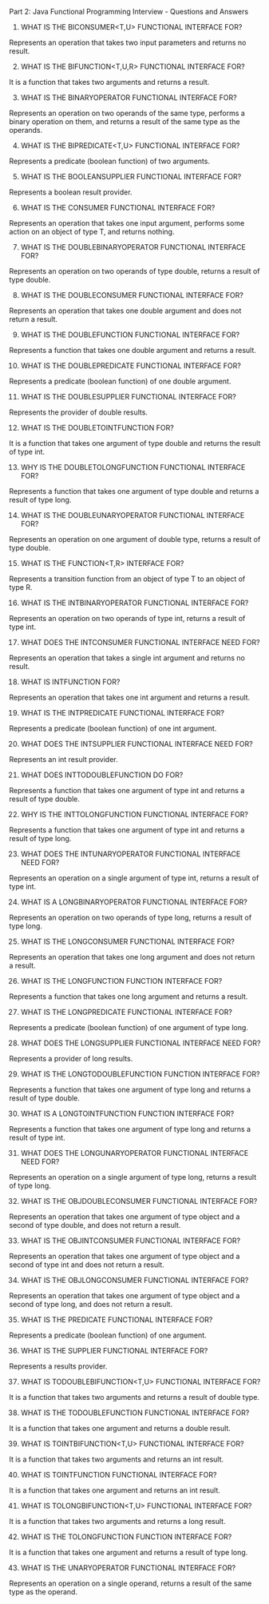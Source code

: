 Part 2: Java Functional Programming Interview - Questions and Answers

1) WHAT IS THE BICONSUMER<T,U> FUNCTIONAL INTERFACE FOR?


Represents an operation that takes two input parameters and returns no result.



2) WHAT IS THE BIFUNCTION<T,U,R> FUNCTIONAL INTERFACE FOR?



It is a function that takes two arguments and returns a result.




3) WHAT IS THE BINARYOPERATOR<T> FUNCTIONAL INTERFACE FOR?



Represents an operation on two operands of the same type, performs a binary operation on them, and returns a result of the same type as the operands.



4) WHAT IS THE BIPREDICATE<T,U> FUNCTIONAL INTERFACE FOR?


Represents a predicate (boolean function) of two arguments.



5) WHAT IS THE BOOLEANSUPPLIER FUNCTIONAL INTERFACE FOR?



Represents a boolean result provider.



6) WHAT IS THE CONSUMER<T> FUNCTIONAL INTERFACE FOR?



Represents an operation that takes one input argument, performs some action on an object of type T, and returns nothing.



7) WHAT IS THE DOUBLEBINARYOPERATOR FUNCTIONAL INTERFACE FOR?



Represents an operation on two operands of type double, returns a result of type double.



8) WHAT IS THE DOUBLECONSUMER FUNCTIONAL INTERFACE FOR?



Represents an operation that takes one double argument and does not return a result.





9) WHAT IS THE DOUBLEFUNCTION<R> FUNCTIONAL INTERFACE FOR?



Represents a function that takes one double argument and returns a result.




10) WHAT IS THE DOUBLEPREDICATE FUNCTIONAL INTERFACE FOR?

Represents a predicate (boolean function) of one double argument.



11) WHAT IS THE DOUBLESUPPLIER FUNCTIONAL INTERFACE FOR?



Represents the provider of double results.



12) WHAT IS THE DOUBLETOINTFUNCTION FOR?



It is a function that takes one argument of type double and returns the result of type int.



13) WHY IS THE DOUBLETOLONGFUNCTION FUNCTIONAL INTERFACE FOR?



Represents a function that takes one argument of type double and returns a result of type long.




14) WHAT IS THE DOUBLEUNARYOPERATOR FUNCTIONAL INTERFACE FOR?



Represents an operation on one argument of double type, returns a result of type double.



15) WHAT IS THE FUNCTION<T,R> INTERFACE FOR?



Represents a transition function from an object of type T to an object of type R.




16) WHAT IS THE INTBINARYOPERATOR FUNCTIONAL INTERFACE FOR?



Represents an operation on two operands of type int, returns a result of type int.



17) WHAT DOES THE INTCONSUMER FUNCTIONAL INTERFACE NEED FOR?



Represents an operation that takes a single int argument and returns no result.



18) WHAT IS INTFUNCTION<R> FOR?



Represents an operation that takes one int argument and returns a result.





19) WHAT IS THE INTPREDICATE FUNCTIONAL INTERFACE FOR?



Represents a predicate (boolean function) of one int argument.





20) WHAT DOES THE INTSUPPLIER FUNCTIONAL INTERFACE NEED FOR?



Represents an int result provider.





21) WHAT DOES INTTODOUBLEFUNCTION DO FOR?



Represents a function that takes one argument of type int and returns a result of type double.





22) WHY IS THE INTTOLONGFUNCTION FUNCTIONAL INTERFACE FOR?



Represents a function that takes one argument of type int and returns a result of type long.





23) WHAT DOES THE INTUNARYOPERATOR FUNCTIONAL INTERFACE NEED FOR?



Represents an operation on a single argument of type int, returns a result of type int.





24) WHAT IS A LONGBINARYOPERATOR FUNCTIONAL INTERFACE FOR?



Represents an operation on two operands of type long, returns a result of type long.





25) WHAT IS THE LONGCONSUMER FUNCTIONAL INTERFACE FOR?



Represents an operation that takes one long argument and does not return a result.





26) WHAT IS THE LONGFUNCTION<R> FUNCTION INTERFACE FOR?



Represents a function that takes one long argument and returns a result.





27) WHAT IS THE LONGPREDICATE FUNCTIONAL INTERFACE FOR?



Represents a predicate (boolean function) of one argument of type long.





28) WHAT DOES THE LONGSUPPLIER FUNCTIONAL INTERFACE NEED FOR?



Represents a provider of long results.





29) WHAT IS THE LONGTODOUBLEFUNCTION FUNCTION INTERFACE FOR?



Represents a function that takes one argument of type long and returns a result of type double.





30) WHAT IS A LONGTOINTFUNCTION FUNCTION INTERFACE FOR?



Represents a function that takes one argument of type long and returns a result of type int.





31) WHAT DOES THE LONGUNARYOPERATOR FUNCTIONAL INTERFACE NEED FOR?



Represents an operation on a single argument of type long, returns a result of type long.





32) WHAT IS THE OBJDOUBLECONSUMER<T> FUNCTIONAL INTERFACE FOR?



Represents an operation that takes one argument of type object and a second of type double, and does not return a result.





33) WHAT IS THE OBJINTCONSUMER<T> FUNCTIONAL INTERFACE FOR?



Represents an operation that takes one argument of type object and a second of type int and does not return a result.





34) WHAT IS THE OBJLONGCONSUMER<T> FUNCTIONAL INTERFACE FOR?



Represents an operation that takes one argument of type object and a second of type long, and does not return a result.





35) WHAT IS THE PREDICATE<T> FUNCTIONAL INTERFACE FOR?



Represents a predicate (boolean function) of one argument.





36) WHAT IS THE SUPPLIER<T> FUNCTIONAL INTERFACE FOR?



Represents a results provider.





37) WHAT IS TODOUBLEBIFUNCTION<T,U> FUNCTIONAL INTERFACE FOR?



It is a function that takes two arguments and returns a result of double type.



38) WHAT IS THE TODOUBLEFUNCTION<T> FUNCTIONAL INTERFACE FOR?



It is a function that takes one argument and returns a double result.





39) WHAT IS TOINTBIFUNCTION<T,U> FUNCTIONAL INTERFACE FOR?



It is a function that takes two arguments and returns an int result.





40) WHAT IS TOINTFUNCTION<T> FUNCTIONAL INTERFACE FOR?



It is a function that takes one argument and returns an int result.





41) WHAT IS TOLONGBIFUNCTION<T,U> FUNCTIONAL INTERFACE FOR?



It is a function that takes two arguments and returns a long result.




42) WHAT IS THE TOLONGFUNCTION<T> FUNCTION INTERFACE FOR?



It is a function that takes one argument and returns a result of type long.





43) WHAT IS THE UNARYOPERATOR<T> FUNCTIONAL INTERFACE FOR?



Represents an operation on a single operand, returns a result of the same type as the operand.





